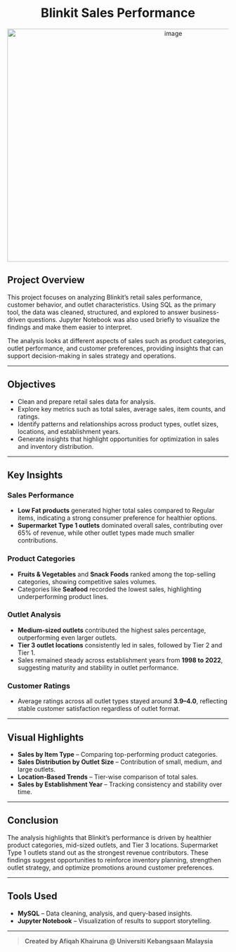 <h1 align="center">Blinkit Sales Performance</h1>


<p align="center">
  <img width="740" height="529" alt="image" src="https://github.com/user-attachments/assets/b12874e2-35b0-479c-924d-60c718897ab0" />
</p>


## Project Overview
This project focuses on analyzing Blinkit’s retail sales performance, customer behavior, and outlet characteristics. Using SQL as the primary tool, the data was cleaned, structured, and explored to answer business-driven questions. Jupyter Notebook was also used briefly to visualize the findings and make them easier to interpret.  

The analysis looks at different aspects of sales such as product categories, outlet performance, and customer preferences, providing insights that can support decision-making in sales strategy and operations.  

---

## Objectives
- Clean and prepare retail sales data for analysis.  
- Explore key metrics such as total sales, average sales, item counts, and ratings.  
- Identify patterns and relationships across product types, outlet sizes, locations, and establishment years.  
- Generate insights that highlight opportunities for optimization in sales and inventory distribution.  

---

## Key Insights

### Sales Performance
- **Low Fat products** generated higher total sales compared to Regular items, indicating a strong consumer preference for healthier options.  
- **Supermarket Type 1 outlets** dominated overall sales, contributing over 65% of revenue, while other outlet types made much smaller contributions.  

### Product Categories
- **Fruits & Vegetables** and **Snack Foods** ranked among the top-selling categories, showing competitive sales volumes.  
- Categories like **Seafood** recorded the lowest sales, highlighting underperforming product lines.  

### Outlet Analysis
- **Medium-sized outlets** contributed the highest sales percentage, outperforming even larger outlets.  
- **Tier 3 outlet locations** consistently led in sales, followed by Tier 2 and Tier 1.  
- Sales remained steady across establishment years from **1998 to 2022**, suggesting maturity and stability in outlet performance.  

### Customer Ratings
- Average ratings across all outlet types stayed around **3.9–4.0**, reflecting stable customer satisfaction regardless of outlet format.  

---

## Visual Highlights
- **Sales by Item Type** – Comparing top-performing product categories.  
- **Sales Distribution by Outlet Size** – Contribution of small, medium, and large outlets.  
- **Location-Based Trends** – Tier-wise comparison of total sales.  
- **Sales by Establishment Year** – Tracking consistency and stability over time.  

---

## Conclusion
The analysis highlights that Blinkit’s performance is driven by healthier product categories, mid-sized outlets, and Tier 3 locations. Supermarket Type 1 outlets stand out as the strongest revenue contributors. These findings suggest opportunities to reinforce inventory planning, strengthen outlet strategy, and optimize promotions around customer preferences.  

---

## Tools Used
- **MySQL** – Data cleaning, analysis, and query-based insights.  
- **Jupyter Notebook** – Visualization of results to support storytelling.  

---

> **Created by Afiqah Khairuna @ Universiti Kebangsaan Malaysia**
